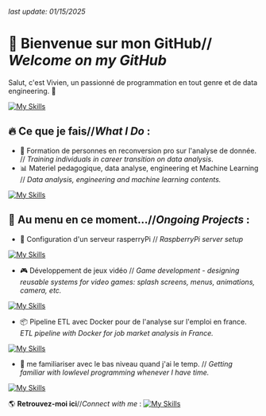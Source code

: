 *last update:  01/15/2025*

# 👋 Bienvenue sur mon GitHub// *Welcome on my GitHub*   
Salut, c'est Vivien, un passionné de programmation en tout genre et de data engineering. 🚀

[![My Skills](https://skillicons.dev/icons?i=windows,debian,redhat)](https://skillicons.dev)

## 🔥 **Ce que je fais**//*What I Do* :

- 📘 Formation de personnes en reconversion pro sur l'analyse de donnée. // *Training individuals in career transition on data analysis*.
- 📊 Materiel pedagogique, data analyse, engineering et Machine Learning // *Data analysis, engineering and machine learning contents.*


[![My Skills](https://skillicons.dev/icons?i=py,mysql,github,docker,tensorflow,notion)](https://skillicons.dev)

## 📌 **Au menu en ce moment...**//*Ongoing Projects* :

- 🍓 Configuration d'un serveur rasperryPi // *RaspberryPi server setup*

  
[![My Skills](https://skillicons.dev/icons?i=raspberrypi,debian)](https://skillicons.dev)
- 🎮 Développement de jeux vidéo // *Game development - designing reusable systems for video games: splash screens, menus, animations, camera, etc.*

  
[![My Skills](https://skillicons.dev/icons?i=bevy,cs,unity)](https://skillicons.dev)
- 📦 Pipeline ETL avec Docker pour de l'analyse sur l'emploi en france. *ETL pipeline with Docker for job market analysis in France.*

  
[![My Skills](https://skillicons.dev/icons?i=django,html,css,fastapi,postgres,mongodb,raspberrypi,docker)](https://skillicons.dev)
- 📖 me familiariser avec le bas niveau quand j'ai le temp. // *Getting familiar with lowlevel programming whenever I have time.*


[![My Skills](https://skillicons.dev/icons?i=rust,cpp)](https://skillicons.dev)


🌎 **Retrouvez-moi ici**//*Connect with me* :
[![My Skills](https://skillicons.dev/icons?i=linkedin)](https://www.linkedin.com/in/vivien-schneider-007a7462/)
